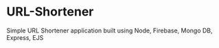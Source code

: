 ﻿# URL-Shortener

 Simple URL Shortener application built using Node, Firebase, Mongo DB, Express, EJS
